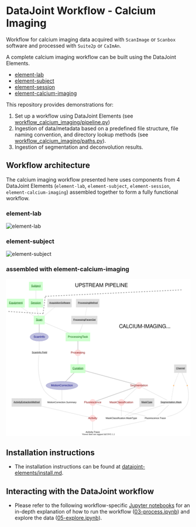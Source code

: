 # DataJoint Workflow - Calcium Imaging

Workflow for calcium imaging data acquired with `ScanImage` or `Scanbox` 
software and processed with `Suite2p` or `CaImAn`.

A complete calcium imaging workflow can be built using the DataJoint Elements.
+ [element-lab](https://github.com/datajoint/element-lab)
+ [element-subject](https://github.com/datajoint/element-subject)
+ [element-session](https://github.com/datajoint/element-session)
+ [element-calcium-imaging](https://github.com/datajoint/element-calcium-imaging)

This repository provides demonstrations for:
1. Set up a workflow using DataJoint Elements (see 
[workflow_calcium_imaging/pipeline.py](workflow_calcium_imaging/pipeline.py))
2. Ingestion of data/metadata based on a predefined file structure, file naming 
convention, and directory lookup methods (see 
[workflow_calcium_imaging/paths.py](workflow_calcium_imaging/paths.py)).
3. Ingestion of segmentation and deconvolution results.

## Workflow architecture

The calcium imaging workflow presented here uses components from 4 DataJoint 
Elements (`element-lab`, `element-subject`, `element-session`, 
`element-calcium-imaging`) assembled together to form a fully functional 
workflow. 

### element-lab

![element-lab](
https://github.com/datajoint/element-lab/raw/main/images/element_lab_diagram.svg)

### element-subject

![element-subject](
https://github.com/datajoint/element-subject/blob/main/images/subject_diagram.svg)

### assembled with element-calcium-imaging

![element_calcium_imaging](images/attached_calcium_imaging_element.svg)

## Installation instructions

+ The installation instructions can be found at 
[datajoint-elements/install.md](
     https://github.com/datajoint/datajoint-elements/blob/main/install.md).

## Interacting with the DataJoint workflow

+ Please refer to the following workflow-specific 
[Jupyter notebooks](/notebooks) for an in-depth explanation of how to run the 
workflow ([03-process.ipynb](notebooks/03-process.ipynb)) and explore the data 
([05-explore.ipynb](notebooks/05-explore.ipynb)).